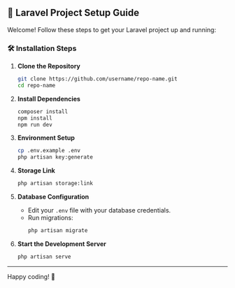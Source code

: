 ## 🚀 Laravel Project Setup Guide

Welcome! Follow these steps to get your Laravel project up and running:

### 🛠️ Installation Steps

1. **Clone the Repository**
   ```bash
   git clone https://github.com/username/repo-name.git
   cd repo-name
   ```

2. **Install Dependencies**
   ```bash
   composer install
   npm install
   npm run dev
   ```

3. **Environment Setup**
   ```bash
   cp .env.example .env
   php artisan key:generate
   ```

4. **Storage Link**
   ```bash
   php artisan storage:link
   ```

5. **Database Configuration**
   - Edit your `.env` file with your database credentials.
   - Run migrations:
     ```bash
     php artisan migrate
     ```

6. **Start the Development Server**
   ```bash
   php artisan serve
   ```

---

Happy coding! 🎉
